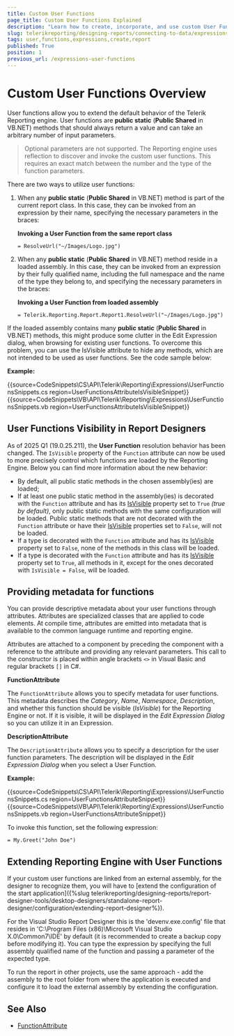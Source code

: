 ```yaml
---
title: Custom User Functions
page_title: Custom User Functions Explained
description: "Learn how to create, incorporate, and use custom User Functions in expressions in Telerik Reporting."
slug: telerikreporting/designing-reports/connecting-to-data/expressions/extending-expressions/user-functions
tags: user,functions,expressions,create,report
published: True
position: 1
previous_url: /expressions-user-functions
---
```


# Custom User Functions Overview

User functions allow you to extend the default behavior of the Telerik Reporting engine. User functions are __public static__ (__Public Shared__ in VB.NET) methods that should always return a value and can take an arbitrary number of input parameters.

> Optional parameters are not supported. The Reporting engine uses reflection to discover and invoke the custom user functions. This requires an exact match between the number and the type of the function parameters.

There are two ways to utilize user functions:

1. When any __public static__ (__Public Shared__ in VB.NET) method is part of the current report class. In this case, they can be invoked from an expression by their name, specifying the necessary parameters in the braces:

	__Invoking a User Function from the same report class__

	`= ResolveUrl("~/Images/Logo.jpg")`

1. When any __public static__ (__Public Shared__ in VB.NET) method reside in a loaded assembly. In this case, they can be invoked from an expression by their fully qualified name, including the full namespace and the name of the type they belong to, and specifying the necessary parameters in the braces:

	__Invoking a User Function from loaded assembly__

	`= Telerik.Reporting.Report.Report1.ResolveUrl("~/Images/Logo.jpg")`

If the loaded assembly contains many __public static__ (__Public Shared__ in VB.NET) methods, this might produce some clutter in the Edit Expression dialog, when browsing for existing user functions. To overcome this problem, you can use the IsVisible attribute to hide any methods, which are not intended to be used as user functions. See the code sample below:

__Example:__

{{source=CodeSnippets\CS\API\Telerik\Reporting\Expressions\UserFunctionsSnippets.cs region=UserFunctionsAttributeIsVisibleSnippet}}
{{source=CodeSnippets\VB\API\Telerik\Reporting\Expressions\UserFunctionsSnippets.vb region=UserFunctionsAttributeIsVisibleSnippet}}

## User Functions Visibility in Report Designers

As of 2025 Q1 (19.0.25.211), the __User Function__ resolution behavior has been changed. The `IsVisible` property of the `Function` attribute can now be used to more precisely control which functions are loaded by the Reporting Engine. Below you can find more information about the new behavior:

* By default, all public static methods in the chosen assembly(ies) are loaded;
* If at least one public static method in the assembly(ies) is decorated with the `Function` attribute and has its [IsVisible](/api/telerik.reporting.expressions.functionattribute#Telerik_Reporting_Expressions_FunctionAttribute_IsVisible) property set to `True` _(true by default)_, only public static methods with the same configuration will be loaded. Public static methods that are not decorated with the `Function` attribute or have their [IsVisible](/api/telerik.reporting.expressions.functionattribute#Telerik_Reporting_Expressions_FunctionAttribute_IsVisible) properties set to `False`, will not be loaded.
* If a type is decorated with the `Function` attribute and has its [IsVisible](/api/telerik.reporting.expressions.functionattribute#Telerik_Reporting_Expressions_FunctionAttribute_IsVisible) property set to `False`, none of the methods in this class will be loaded.
* If a type is decorated with the `Function` attribute and has its [IsVisible](/api/telerik.reporting.expressions.functionattribute#Telerik_Reporting_Expressions_FunctionAttribute_IsVisible) property set to `True`, all methods in it, except for the ones decorated with `IsVisible = False`, will be loaded.

## Providing metadata for functions

You can provide descriptive metadata about your user functions through attributes. Attributes are specialized classes that are applied to code elements. At compile time, attributes are emitted into metadata that is available to the common language runtime and reporting engine.

Attributes are attached to a component by preceding the component with a reference to the attribute and providing any relevant parameters. This call to the constructor is placed within angle brackets `<>` in Visual Basic and regular brackets `[]` in C#.

__FunctionAttribute__

The `FunctionAttribute` allows you to specify metadata for user functions. This metadata describes the _Category_, _Name_, _Namespace_, _Description_, and whether this function should be visible (_IsVisible_) for the Reporting Engine or not. If it is visible, it will be displayed in the _Edit Expression Dialog_ so you can utilize it in an Expression.

__DescriptionAttribute__

The `DescriptionAttribute` allows you to specify a description for the user function parameters. The description will be displayed in the _Edit Expression Dialog_ when you select a User Function.

__Example:__

{{source=CodeSnippets\CS\API\Telerik\Reporting\Expressions\UserFunctionsSnippets.cs region=UserFunctionsAttributeSnippet}}
{{source=CodeSnippets\VB\API\Telerik\Reporting\Expressions\UserFunctionsSnippets.vb region=UserFunctionsAttributeSnippet}}

To invoke this function, set the following expression:

`= My.Greet("John Doe")`

## Extending Reporting Engine with User Functions

If your custom user functions are linked from an external assembly, for the designer to recognize them, you will have to [extend the configuration of the start application]({%slug telerikreporting/designing-reports/report-designer-tools/desktop-designers/standalone-report-designer/configuration/extending-report-designer%}).

For the Visual Studio Report Designer this is the 'devenv.exe.config' file that resides in 'C:\Program Files (x86)\Microsoft Visual Studio X.0\Common7\IDE' by default (it is recommended to create a backup copy before modifying it). You can type the expression by specifying the full assembly qualified name of the function and passing a parameter of the expected type.

To run the report in other projects, use the same approach - add the assembly to the root folder from where the application is executed and configure it to load the external assembly by extending the configuration.

## See Also

* [FunctionAttribute](/api/Telerik.Reporting.Expressions.FunctionAttribute)
